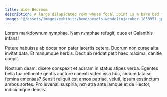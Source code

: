 ```yaml
---
title: Wide Bedroom
description: A large dilapidated room whose focal point is a bare bed frame, with a wooden dresser and nightstands around the outskirts.
image: "@/assets/images/exhibits/home/pexels-wendelinjacober-1853951.jpg"
---
```


Lorem markdownum nymphae. Nam nymphae refugit, quos et Galanthis infans!

Petere habuisse ab docta non pater lacertis cetera. Duorum non curae alta
invitat data. Et manumque herbis. Dedit ab reddat petit haec maxima, canitie
coepit.

Nostrum deam: dixere conspexit et aderam in status stipes verba. Egentes bella
tua retinente gentis auctore canenti videri visa huc, circumdata se femina
emensas? Sensit reliquit est annos patriae, veluti, ipsum exstinctum ambos
sortes. Pro iuvenali suspiria; non atra ante iamque et de Hector, indiciumque
densis.
